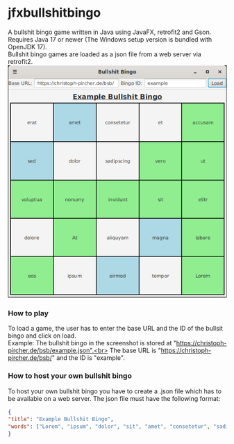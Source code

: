 # jfxbullshitbingo
A bullshit bingo game written in Java using JavaFX, retrofit2 and Gson. Requires Java 17 or newer (The Windows setup version is bundled with OpenJDK 17). <br>
Bullshit bingo games are loaded as a json file from a web server via retrofit2.<br>
![Screenshot of bullshit bingo](https://github.com/MeisterDuedel/jfxbullshitbingo/blob/main/readme/jfxbsb.png) <br>
### How to play
To load a game, the user has to enter the base URL and the ID of the bullsit bingo and click on load. <br>
Example: The bullshit bingo in the screenshot is stored at "https://christoph-pircher.de/bsb/example.json".<br>
The base URL is "https://christoph-pircher.de/bsb/" and the ID is "example".
### How to host your own bullshit bingo
To host your own bullshit bingo you have to create a .json file which has to be available on a web server.
The json file must have the following format: <br>
```json
{
"title": "Example Bullshit Bingo",
"words": ["Lorem", "ipsum", "dolor", "sit", "amet", "consetetur", "sadipscing", "elitr", "sed", "diam", "nonumy", "eirmod", "tempor", "invidunt", "ut", "labore", "et", "dolore", "magna", "aliquyam", "erat", "voluptua", "At", "vero", "eos", "accusam"]
}
```
